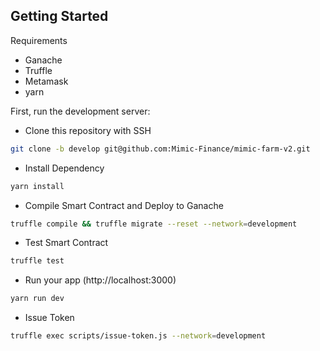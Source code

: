 
## Getting Started

Requirements
- Ganache
- Truffle
- Metamask
- yarn

First, run the development server:

- Clone this repository with SSH 
```bash
git clone -b develop git@github.com:Mimic-Finance/mimic-farm-v2.git
```
- Install Dependency
```bash
yarn install
```
- Compile Smart Contract and Deploy to Ganache
```bash
truffle compile && truffle migrate --reset --network=development
```
- Test Smart Contract
```bash
truffle test
```
- Run your app (http://localhost:3000)
```bash
yarn run dev
```
- Issue Token
```bash
truffle exec scripts/issue-token.js --network=development
```

